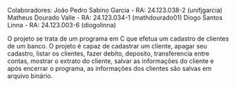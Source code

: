 Colaboradores: João Pedro Sabino Garcia - RA: 24.123.038-2 (unifjgarcia)
Matheus Dourado Valle - RA: 24.123.034-1 (mathdourado01)
Diogo Santos Linna - RA: 24.123.003-6 (diogolinna)

O projeto se trata de um programa em C que efetua um cadastro de clientes de um banco. 
O projeto é capaz de cadastrar um cliente, apagar seu cadastro, listar os clientes, fazer debito, deposito, transferencia entre contas, mostrar o extrato do cliente, salvar as informações do cliente e após encerrar o programa, as informações dos clientes são salvas em arquivo binário.
